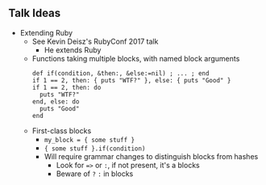 Talk Ideas
----------

* Extending Ruby
    * See Kevin Deisz's RubyConf 2017 talk
        * He extends Ruby
    * Functions taking multiple blocks, with named block arguments
        ~~~
        def if(condition, &then:, &else:=nil) ; ... ; end
        if 1 == 2, then: { puts "WTF?" }, else: { puts "Good" }
        if 1 == 2, then: do
          puts "WTF?"
        end, else: do
          puts "Good"
        end
        ~~~
    * First-class blocks
		* `my_block = { some stuff }`
		* `{ some stuff }.if(condition)`
		* Will require grammar changes to distinguish blocks from hashes
			* Look for `=>` or `:`, if not present, it's a blocks
            * Beware of `?` `:` in blocks
